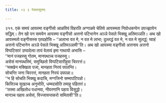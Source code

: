 ```yaml
---
title: ०३ ३ पेसलसुत्तम्

---
```


२११. एकं समयं आयस्मा वङ्गीसो आळवियं विहरति अग्गाळवे चेतिये आयस्मता निग्रोधकप्पेन उपज्झायेन सद्धिम्। तेन खो पन समयेन आयस्मा वङ्गीसो अत्तनो पटिभानेन अञ्ञे पेसले भिक्खू अतिमञ्ञति। अथ खो आयस्मतो वङ्गीसस्स एतदहोसि – ‘‘अलाभा वत मे, न वत मे लाभा; दुल्लद्धं वत मे, न वत मे सुलद्धं; य्वाहं अत्तनो पटिभानेन अञ्ञे पेसले भिक्खू अतिमञ्ञामी’’ति। अथ खो आयस्मा वङ्गीसो अत्तनाव अत्तनो विप्पटिसारं उप्पादेत्वा तायं वेलायं इमा गाथायो अभासि –  
‘‘मानं पजहस्सु गोतम, मानपथञ्च पजहस्सु।  
असेसं मानपथस्मिं, समुच्छितो विप्पटिसारीहुवा चिररत्तं॥  
‘‘मक्खेन मक्खिता पजा, मानहता निरयं पपतन्ति।  
सोचन्ति जना चिररत्तं, मानहता निरयं उपपन्ना॥  
‘‘न हि सोचति भिक्खु कदाचि, मग्गजिनो सम्मापटिपन्नो।  
कित्तिञ्च सुखञ्च अनुभोति, धम्मदसोति तमाहु पहितत्तं॥  
‘‘तस्मा अखिलोध पधानवा, नीवरणानि पहाय विसुद्धो।  
मानञ्च पहाय असेसं, विज्जायन्तकरो समितावी’’ति॥  

